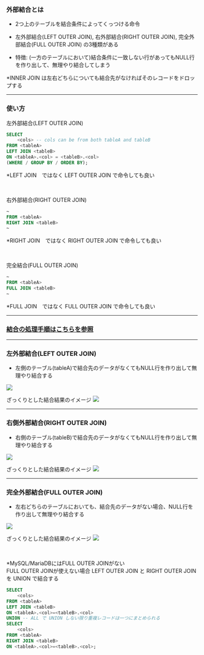 ### 外部結合とは

- 2つ上のテーブルを結合条件によってくっつける命令

- 左外部結合(LEFT OUTER JOIN), 右外部結合(RIGHT OUTER JOIN), 完全外部結合(FULL OUTER JOIN) の3種類がある

- 特徴: (一方のテーブルにおいて)結合条件に一致しない行があってもNULL行を作り出して、無理やり結合してしまう

*INNER JOIN は左右どちらについても結合先がなければそのレコードをドロップする 

---

### 使い方

左外部結合(LEFT OUTER JOIN)
```sql
SELECT
    <cols> -- cols can be from both tableA and tableB
FROM <tableA>
LEFT JOIN <tableB>
ON <tableA>.<col> = <tableB>.<col>
(WHERE / GROUP BY / ORDER BY);
```
*LEFT JOIN　ではなく LEFT OUTER JOIN で命令しても良い

<br>

右外部結合(RIGHT OUTER JOIN)
```sql
~
FROM <tableA>
RIGHT JOIN <tableB>
~
```
*RIGHT JOIN　ではなく RIGHT OUTER JOIN で命令しても良い

<br>

完全結合(FULL OUTER JOIN)
```sql
~
FROM <tableA>
FULL JOIN <tableB>
~
```
*FULL JOIN　ではなく FULL OUTER JOIN で命令しても良い

---

### [結合の処理手順はこちらを参照](./Inner_Join.md)

---

### 左外部結合(LEFT OUTER JOIN)

- 左側のテーブル(tableA)で結合先のデータがなくてもNULL行を作り出して無理やり結合する

<img src="./img/left_join1.png" />

<br>

ざっくりとした結合結果のイメージ
<img src="./img/left_join.jpg" />

---

### 右側外部結合(RIGHT OUTER JOIN)

- 右側のテーブル(tableB)で結合先のデータがなくてもNULL行を作り出して無理やり結合する

<img src="./img/right_join1.png" />

<br>

ざっくりとした結合結果のイメージ
<img src="./img/right_join.jpg" />

---

### 完全外部結合(FULL OUTER JOIN)

- 左右どちらのテーブルにおいても、結合先のデータがない場合、NULL行を作り出して無理やり結合する

<img src="./img/full_join.png" />

<br>

ざっくりとした結合結果のイメージ
<img src="./img/full_join.jpg" />

<br>

*MySQL/MariaDBにはFULL OUTER JOINがない  
FULL OUTER JOINが使えない場合 LEFT OUTER JOIN と RIGHT OUTER JOIN を UNION で結合する

```sql
SELECT
    <cols>
FROM <tableA>
LEFT JOIN <tableB>
ON <tableA>.<col>=<tableB>.<col>
UNION -- ALL で UNION しない限り重複レコードは一つにまとめられる
SELECT
    <cols>
FROM <tableA>
RIGHT JOIN <tableB>
ON <tableA>.<col>=<tableB>.<col>;
```
